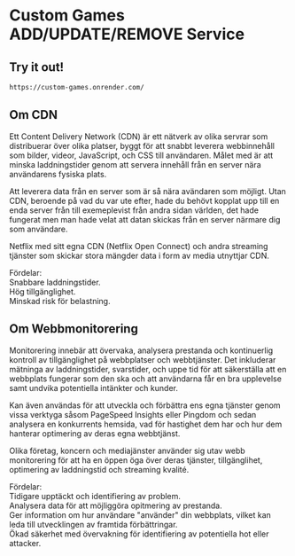 # Custom Games ADD/UPDATE/REMOVE Service

## Try it out!

```bash
https://custom-games.onrender.com/
```

## Om CDN

Ett Content Delivery Network (CDN) är ett nätverk av olika servrar som distribuerar över olika platser, byggt för att snabbt leverera webbinnehåll som bilder, videor, JavaScript, och CSS till användaren. Målet med är att minska laddningstider genom att servera innehåll från en server nära användarens fysiska plats.

Att leverera data från en server som är så nära avändaren som möjligt. Utan CDN, beroende på vad du var ute efter, hade du behövt kopplat upp till en enda server från till exemeplevist från andra sidan världen, det hade fungerat men man hade velat att datan skickas från en server närmare dig som användare.

Netflix med sitt egna CDN (Netflix Open Connect) och andra streaming tjänster som skickar stora mängder data i form av media utnyttjar CDN.

Fördelar:\
Snabbare laddningstider.\
Hög tillgänglighet.\
Minskad risk för belastning.

## Om Webbmonitorering

Monitorering innebär att övervaka, analysera prestanda och kontinuerlig kontroll av tillgänglighet på webbplatser och webbtjänster. Det inkluderar mätninga av laddningstider, svarstider, och uppe tid för att säkerställa att en webbplats fungerar som den ska och att användarna får en bra upplevelse samt undvika potentiella intänkter och kunder.

Kan även användas för att utveckla och förbättra ens egna tjänster genom vissa verktyga såsom PageSpeed Insights eller Pingdom och sedan analysera en konkurrents hemsida, vad för hastighet dem har och hur dem hanterar optimering av deras egna webbtjänst.

Olika företag, koncern och mediajänster använder sig utav webb monitorering för att ha en öppen öga över deras tjänster, tillgänglihet, optimering av laddningstid och streaming kvalité.

Fördelar:\
Tidigare upptäckt och identifiering av problem.\
Analysera data för att möjliggöra opitmering av prestanda.\
Ger information om hur användare "använder" din webbplats, vilket kan leda till utvecklingen av framtida förbättringar.\
Ökad säkerhet med övervakning för identifiering av potentiella hot eller attacker.
